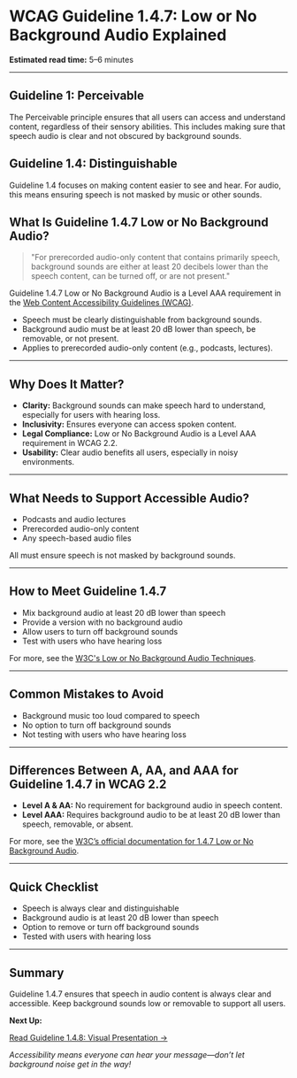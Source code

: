<!--
title: 1.4.7 - Low or No Background Audio
series: Making the Web Accessible for All
description: A practical guide to WCAG Guideline 1.4.7 (Low or No Background Audio)—what it means, why it matters, and how to ensure audio content is accessible for everyone.
keywords: wcag 1.4.7, background audio, accessibility, web standards, audio clarity, speech
image: WCAG-Series-1.4.7.png
imageAlt: Blue text on yellow background saying, "Web Content Accessibiilty Guiedlines (WCAG) 1.4.7 Explained, Low or No Background Audio"
status: published
date: 2025-07-01
excerpt: This guideline ensures speech audio is clear and not obscured by background sounds.
-->

# **WCAG Guideline 1.4.7: Low or No Background Audio Explained**

**Estimated read time:** 5–6 minutes

---

## **Guideline 1: Perceivable**

The Perceivable principle ensures that all users can access and understand content, regardless of their sensory abilities. This includes making sure that speech audio is clear and not obscured by background sounds.

## **Guideline 1.4: Distinguishable**

Guideline 1.4 focuses on making content easier to see and hear. For audio, this means ensuring speech is not masked by music or other sounds.

## **What Is Guideline 1.4.7 Low or No Background Audio?**

<!-- [Illustration: Speaker icon with a music note faded behind a clear speech bubble] -->

> "For prerecorded audio-only content that contains primarily speech, background sounds are either at least 20 decibels lower than the speech content, can be turned off, or are not present."

Guideline 1.4.7 Low or No Background Audio is a Level AAA requirement in the [Web Content Accessibility Guidelines (WCAG)](https://www.w3.org/WAI/WCAG22/quickref/#low-or-no-background-audio).

- Speech must be clearly distinguishable from background sounds.
- Background audio must be at least 20 dB lower than speech, be removable, or not present.
- Applies to prerecorded audio-only content (e.g., podcasts, lectures).

---

## **Why Does It Matter?**

<!-- [Infographic: Ear icon, speech bubble, and a warning sign for unclear audio] -->

- **Clarity:** Background sounds can make speech hard to understand, especially for users with hearing loss.
- **Inclusivity:** Ensures everyone can access spoken content.
- **Legal Compliance:** Low or No Background Audio is a Level AAA requirement in WCAG 2.2.
- **Usability:** Clear audio benefits all users, especially in noisy environments.

---

## **What Needs to Support Accessible Audio?**

<!-- [Grid: Podcast, lecture, and audio player, all with clear speech and minimal background noise] -->

- Podcasts and audio lectures
- Prerecorded audio-only content
- Any speech-based audio files

All must ensure speech is not masked by background sounds.

---

## **How to Meet Guideline 1.4.7**

<!-- [Side-by-side: Audio waveform with loud background vs. waveform with clear speech and low background] -->

- Mix background audio at least 20 dB lower than speech
- Provide a version with no background audio
- Allow users to turn off background sounds
- Test with users who have hearing loss

For more, see the [W3C's Low or No Background Audio Techniques](https://www.w3.org/WAI/WCAG22/Techniques/general/G56).

---

## **Common Mistakes to Avoid**

<!-- [Do/Don't graphic: Left side with clear speech, right side with loud background music] -->

- Background music too loud compared to speech
- No option to turn off background sounds
- Not testing with users who have hearing loss

---

## **Differences Between A, AA, and AAA for Guideline 1.4.7 in WCAG 2.2**

<!-- [Infographic: Three columns labeled A, AA, AAA with example requirements for each] -->

- **Level A & AA:** No requirement for background audio in speech content.
- **Level AAA:** Requires background audio to be at least 20 dB lower than speech, removable, or absent.

For more, see the [W3C’s official documentation for 1.4.7 Low or No Background Audio](https://www.w3.org/WAI/WCAG22/Understanding/low-or-no-background-audio.html).

---

## **Quick Checklist**

<!-- [Checklist graphic: Icons for audio, speech, and background music] -->

- Speech is always clear and distinguishable
- Background audio is at least 20 dB lower than speech
- Option to remove or turn off background sounds
- Tested with users with hearing loss

---

## **Summary**

<!-- [Illustration: User listening to a podcast with clear speech and no distracting background music] -->

Guideline 1.4.7 ensures that speech in audio content is always clear and accessible. Keep background sounds low or removable to support all users.

**Next Up:**

[Read Guideline 1.4.8: Visual Presentation →](WCAG-Guideline-1-4-8-Visual-Presentation-Explained)

*Accessibility means everyone can hear your message—don’t let background noise get in the way!*
